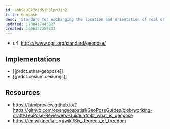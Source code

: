 ```yaml
---
id: abb9e98k7o1d5jh3lpn3jb2
title: Geopose
desc: 'Standard for exchanging the location and orientation of real or virtual geometric objects (“Poses”) within reference frames anchored to the earth’s surface (“Geo”) or within other astronomical coordinate systems.'
updated: 1700417445827
created: 1696352359233
---
```


- url: https://www.ogc.org/standard/geopose/

## Implementations

- [[prdct.ethar-geopose]]
- [[prdct.cesium.cesiumjs]]

## Resources

- https://htmlpreview.github.io/?https://github.com/opengeospatial/GeoPoseGuides/blob/working-draft/GeoPose-Reviewers-Guide.html#_what_is_geopose
- https://en.wikipedia.org/wiki/Six_degrees_of_freedom